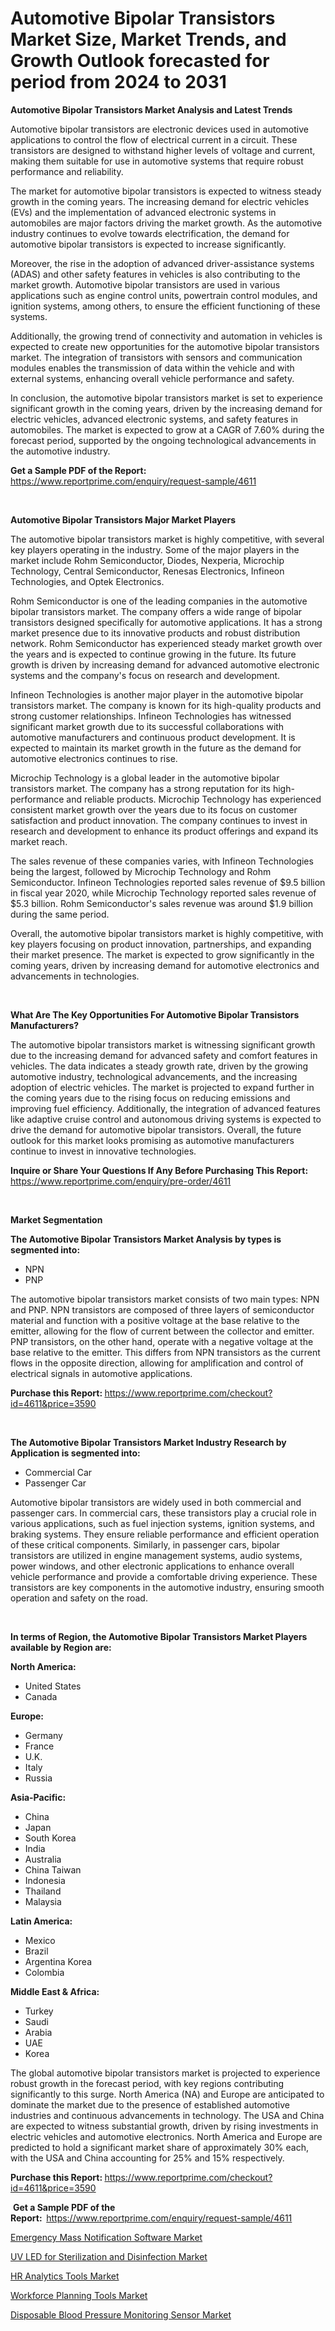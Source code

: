 <p><h1>Automotive Bipolar Transistors Market Size, Market Trends, and Growth Outlook forecasted for period from 2024 to 2031</h1></p><p><strong>Automotive Bipolar Transistors Market Analysis and Latest Trends</strong></p>
<p><p>Automotive bipolar transistors are electronic devices used in automotive applications to control the flow of electrical current in a circuit. These transistors are designed to withstand higher levels of voltage and current, making them suitable for use in automotive systems that require robust performance and reliability.</p><p>The market for automotive bipolar transistors is expected to witness steady growth in the coming years. The increasing demand for electric vehicles (EVs) and the implementation of advanced electronic systems in automobiles are major factors driving the market growth. As the automotive industry continues to evolve towards electrification, the demand for automotive bipolar transistors is expected to increase significantly.</p><p>Moreover, the rise in the adoption of advanced driver-assistance systems (ADAS) and other safety features in vehicles is also contributing to the market growth. Automotive bipolar transistors are used in various applications such as engine control units, powertrain control modules, and ignition systems, among others, to ensure the efficient functioning of these systems.</p><p>Additionally, the growing trend of connectivity and automation in vehicles is expected to create new opportunities for the automotive bipolar transistors market. The integration of transistors with sensors and communication modules enables the transmission of data within the vehicle and with external systems, enhancing overall vehicle performance and safety.</p><p>In conclusion, the automotive bipolar transistors market is set to experience significant growth in the coming years, driven by the increasing demand for electric vehicles, advanced electronic systems, and safety features in automobiles. The market is expected to grow at a CAGR of 7.60% during the forecast period, supported by the ongoing technological advancements in the automotive industry.</p></p>
<p><strong>Get a Sample PDF of the Report:&nbsp;</strong> <a href="https://www.reportprime.com/enquiry/request-sample/4611">https://www.reportprime.com/enquiry/request-sample/4611</a></p>
<p>&nbsp;</p>
<p><strong>Automotive Bipolar Transistors Major Market Players</strong></p>
<p><p>The automotive bipolar transistors market is highly competitive, with several key players operating in the industry. Some of the major players in the market include Rohm Semiconductor, Diodes, Nexperia, Microchip Technology, Central Semiconductor, Renesas Electronics, Infineon Technologies, and Optek Electronics.</p><p>Rohm Semiconductor is one of the leading companies in the automotive bipolar transistors market. The company offers a wide range of bipolar transistors designed specifically for automotive applications. It has a strong market presence due to its innovative products and robust distribution network. Rohm Semiconductor has experienced steady market growth over the years and is expected to continue growing in the future. Its future growth is driven by increasing demand for advanced automotive electronic systems and the company's focus on research and development.</p><p>Infineon Technologies is another major player in the automotive bipolar transistors market. The company is known for its high-quality products and strong customer relationships. Infineon Technologies has witnessed significant market growth due to its successful collaborations with automotive manufacturers and continuous product development. It is expected to maintain its market growth in the future as the demand for automotive electronics continues to rise.</p><p>Microchip Technology is a global leader in the automotive bipolar transistors market. The company has a strong reputation for its high-performance and reliable products. Microchip Technology has experienced consistent market growth over the years due to its focus on customer satisfaction and product innovation. The company continues to invest in research and development to enhance its product offerings and expand its market reach.</p><p>The sales revenue of these companies varies, with Infineon Technologies being the largest, followed by Microchip Technology and Rohm Semiconductor. Infineon Technologies reported sales revenue of $9.5 billion in fiscal year 2020, while Microchip Technology reported sales revenue of $5.3 billion. Rohm Semiconductor's sales revenue was around $1.9 billion during the same period.</p><p>Overall, the automotive bipolar transistors market is highly competitive, with key players focusing on product innovation, partnerships, and expanding their market presence. The market is expected to grow significantly in the coming years, driven by increasing demand for automotive electronics and advancements in technologies.</p></p>
<p>&nbsp;</p>
<p><strong>What Are The Key Opportunities For Automotive Bipolar Transistors Manufacturers?</strong></p>
<p><p>The automotive bipolar transistors market is witnessing significant growth due to the increasing demand for advanced safety and comfort features in vehicles. The data indicates a steady growth rate, driven by the growing automotive industry, technological advancements, and the increasing adoption of electric vehicles. The market is projected to expand further in the coming years due to the rising focus on reducing emissions and improving fuel efficiency. Additionally, the integration of advanced features like adaptive cruise control and autonomous driving systems is expected to drive the demand for automotive bipolar transistors. Overall, the future outlook for this market looks promising as automotive manufacturers continue to invest in innovative technologies.</p></p>
<p><strong>Inquire or Share Your Questions If Any Before Purchasing This Report:</strong> <a href="https://www.reportprime.com/enquiry/pre-order/4611">https://www.reportprime.com/enquiry/pre-order/4611</a></p>
<p>&nbsp;</p>
<p><strong>Market Segmentation</strong></p>
<p><strong>The Automotive Bipolar Transistors Market Analysis by types is segmented into:</strong></p>
<p><ul><li>NPN</li><li>PNP</li></ul></p>
<p><p>The automotive bipolar transistors market consists of two main types: NPN and PNP. NPN transistors are composed of three layers of semiconductor material and function with a positive voltage at the base relative to the emitter, allowing for the flow of current between the collector and emitter. PNP transistors, on the other hand, operate with a negative voltage at the base relative to the emitter. This differs from NPN transistors as the current flows in the opposite direction, allowing for amplification and control of electrical signals in automotive applications.</p></p>
<p><strong>Purchase this Report:&nbsp;</strong><a href="https://www.reportprime.com/checkout?id=4611&price=3590">https://www.reportprime.com/checkout?id=4611&price=3590</a></p>
<p>&nbsp;</p>
<p><strong>The Automotive Bipolar Transistors Market Industry Research by Application is segmented into:</strong></p>
<p><ul><li>Commercial Car</li><li>Passenger Car</li></ul></p>
<p><p>Automotive bipolar transistors are widely used in both commercial and passenger cars. In commercial cars, these transistors play a crucial role in various applications, such as fuel injection systems, ignition systems, and braking systems. They ensure reliable performance and efficient operation of these critical components. Similarly, in passenger cars, bipolar transistors are utilized in engine management systems, audio systems, power windows, and other electronic applications to enhance overall vehicle performance and provide a comfortable driving experience. These transistors are key components in the automotive industry, ensuring smooth operation and safety on the road.</p></p>
<p>&nbsp;</p>
<p><strong>In terms of Region, the Automotive Bipolar Transistors Market Players available by Region are:</strong></p>
<p>
    <p> <strong> North America: </strong>
        <ul>
            <li>United States</li>
            <li>Canada</li>
        </ul>
        </p> 
    <p> <strong> Europe: </strong>
        <ul>
            <li>Germany</li>
            <li>France</li>
            <li>U.K.</li>
            <li>Italy</li>
            <li>Russia</li>
        </ul>
        </p> 
    <p> <strong> Asia-Pacific: </strong>
        <ul>
            <li>China</li>
            <li>Japan</li>
            <li>South Korea</li>
            <li>India</li>
            <li>Australia</li>
            <li>China Taiwan</li>
            <li>Indonesia</li>
            <li>Thailand</li>
            <li>Malaysia</li>
        </ul>
        </p> 
    <p> <strong> Latin America: </strong>
        <ul>
            <li>Mexico</li>
            <li>Brazil</li>
            <li>Argentina Korea</li>
            <li>Colombia</li>
        </ul>
        </p> 
    <p> <strong> Middle East & Africa: </strong>
        <ul>
            <li>Turkey</li>
            <li>Saudi</li>
            <li>Arabia</li>
            <li>UAE</li>
            <li>Korea</li>
        </ul>
    </p>
    </p>
<p><p>The global automotive bipolar transistors market is projected to experience robust growth in the forecast period, with key regions contributing significantly to this surge. North America (NA) and Europe are anticipated to dominate the market due to the presence of established automotive industries and continuous advancements in technology. The USA and China are expected to witness substantial growth, driven by rising investments in electric vehicles and automotive electronics. North America and Europe are predicted to hold a significant market share of approximately 30% each, with the USA and China accounting for 25% and 15% respectively.</p></p>
<p><strong>Purchase this Report: </strong><a href="https://www.reportprime.com/checkout?id=4611&price=3590">https://www.reportprime.com/checkout?id=4611&price=3590</a></p>
<p>&nbsp;<strong>Get a Sample PDF of the Report:&nbsp;&nbsp;</strong><a href="https://www.reportprime.com/enquiry/request-sample/4611">https://www.reportprime.com/enquiry/request-sample/4611</a></p>
<p><strong></strong></p>
<p><p><a href="https://medium.com/@jerrodhilll68/emergency-mass-notification-software-market-trends-forecast-and-competitive-analysis-to-2030-e3bfedf3215b">Emergency Mass Notification Software Market</a></p><p><a href="https://github.com/BryceTownsendr/Market-Research-Report-List-2/blob/main/uv-led-for-sterilization-and-disinfection-market.md">UV LED for Sterilization and Disinfection Market</a></p><p><a href="https://medium.com/@jerrodhilll68/hr-analytics-tools-market-trends-and-market-analysis-forecasted-for-period-2023-2030-56139b395fc3">HR Analytics Tools Market</a></p><p><a href="https://medium.com/@jerrodhilll68/decoding-workforce-planning-tools-market-metrics-market-share-trends-and-growth-patterns-5168a1867d42">Workforce Planning Tools Market</a></p><p><a href="https://github.com/WillieWoodard/Market-Research-Report-List-2/blob/main/disposable-blood-pressure-monitoring-sensor-market.md">Disposable Blood Pressure Monitoring Sensor Market</a></p></p>